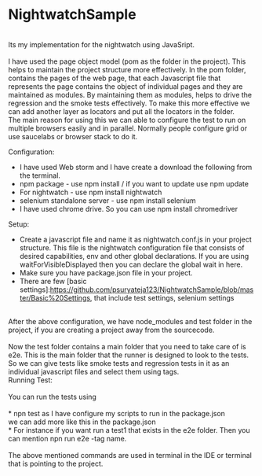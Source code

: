 # NightwatchSample
<br />
Its my implementation for the nightwatch using JavaSript.<br />
<br />
I have used the page object model (pom as the folder in the project). This helps to maintain the project structure more effectively. In the pom folder, contains the pages of the web page, that each Javascript file that represents the page contains the object of individual pages and they are maintained as modules. By maintaining them as modules, helps to drive the regression and the smoke tests effectively. To make this more effective we can add another layer as locators and put all the locators in the folder.
<br />
The main reason for using this we can able to configure the test to run on multiple browsers easily and in parallel. Normally people configure grid or use saucelabs or browser stack to do it. 

Configuration:
<br />
* I have used Web storm and I have create a download the following from the terminal.
* npm package - use npm install / if you want to update use npm update
* For nightwatch - use npm install nightwatch
* selenium standalone server - use npm install selenium
* I have used chrome drive. So you can use npm install chromedriver

Setup:
<br />
* Create a javascript file and name it as nightwatch.conf.js in your project structure. This file is the nightwatch configuration file that consists of desired capabilities, env and other global declarations. If you are using waitForVisibleDisplayed then you can declare the global wait in here.
* Make sure you have package.json file in your project.
* There are few [basic settings]:https://github.com/psuryateja123/NightwatchSample/blob/master/Basic%20Settings, that include test settings, selenium settings
<br />
After the above configuration, we have node_modules and test folder in the project, if you are creating a project away from the sourcecode. <br />
<br />
Now the test folder contains a main folder that you need to take care of is e2e. This is the main folder that the runner is designed to look to the tests. So we can give tests like smoke tests and regression tests in it as an individual javascript files and select them using tags.

<br />
Running Test:<br />
<br />
You can run the tests using <br />
<br />
* npn test as I have configure my scripts to run in the package.json
<br />
we can add more like this in the package.json
<br />
* For instance if you want run a test1 that exists in the e2e folder. Then you can mention npn run e2e -tag name.
<br />
<br />The above mentioned commands are used in terminal in the IDE or terminal that is pointing to the project.


